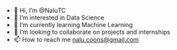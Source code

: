 - 👋 Hi, I’m @NaluTC
- 👀 I’m interested in Data Science
- 🌱 I’m currently learning Machine Learning
- 💞️ I’m looking to collaborate on projects and internships
- 📫 How to reach me nalu.coons@gmail.com

<!---
NaluTC/NaluTC is a ✨ special ✨ repository because its `README.md` (this file) appears on your GitHub profile.
You can click the Preview link to take a look at your changes.
--->
